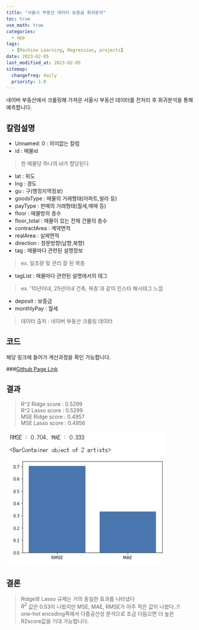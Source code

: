 ```yaml
---
title: "서울시 부동산 데이터 보증금 회귀분석"
toc: true
use_math: true
categories:
  - app
tags:
  - [Machine Learning, Regression, projects]
date: 2023-02-05
last_modified_at: 2023-02-05
sitemap:
  changefreq: daily
  priority: 1.0
---
```


네이버 부동산에서 크롤링해 가져온 서울시 부동산 데이터를 전처리 후 회귀분석을 통해 예측합니다.

## 칼럼설명

* Unnamed: 0 : 의미없는 칼럼
* id : 매물id
> 한 매물당 하나의 id가 할당된다.
* lat : 위도
* lng : 경도
* gu : 구(행정지역정보)
* goodsType : 매물의 거래형태(아파트,빌라 등)
* payType : 판매의 거래형태(월세,매매 등)
* floor : 매물방의 층수
* floor_total : 매물이 있는 전체 건물의 층수
* contractArea : 계약면적
* realArea : 실제면적
* direction : 창문방향(남향,북향)
* tag : 매물마다 관련된 설명정보
> ex. 일조량 및 관리 잘 된 복층
* tagList : 매물마다 관련된 설명에서의 태그
> ex. '10년이내, 25년이내 건축, 복층'과 같이 인스타 해시테그 느낌
* deposit : 보증금
* monthlyPay : 월세


> 데이터 출처 : 네이버 부동산 크롤링 데이터

## 코드

해당 링크에 들어가 계산과정을 확인 가능합니다.

###[Github Page Link](https://github.com/a2ran/ml-rl-applications/blob/main/%5B0131%5D_LR_UiHyunCho.ipynb)

## 결과

> R^2 Ridge score : 0.5299 <br>
> R^2 Lasso score : 0.5299 <br>
> MSE Ridge score : 0.4957 <br>
> MSE Lasso score : 0.4956

<img src = '/assets/images/app/1.png'>

## 결론

> Ridge와 Lasso 규제는 거의 동일한 효과를 나타냈다 <br>
> $R^2$ 값은 0.53이 나왔지만 MSE, MAE, RMSE가 아주 적은 값이 나왔다..!!<br>
> one-hot encoding쪽에서 다중공산성 분석으로 조금 다듬으면 더 높은 R2score값을 기대 가능합니다.
